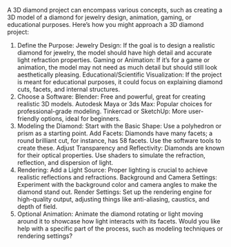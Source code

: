 A 3D diamond project can encompass various concepts, such as creating a 3D model of a diamond for jewelry design, animation, gaming, or educational purposes. Here’s how you might approach a 3D diamond project:

1. Define the Purpose:
Jewelry Design: If the goal is to design a realistic diamond for jewelry, the model should have high detail and accurate light refraction properties.
Gaming or Animation: If it’s for a game or animation, the model may not need as much detail but should still look aesthetically pleasing.
Educational/Scientific Visualization: If the project is meant for educational purposes, it could focus on explaining diamond cuts, facets, and internal structures.
2. Choose a Software:
Blender: Free and powerful, great for creating realistic 3D models.
Autodesk Maya or 3ds Max: Popular choices for professional-grade modeling.
Tinkercad or SketchUp: More user-friendly options, ideal for beginners.
3. Modeling the Diamond:
Start with the Basic Shape: Use a polyhedron or prism as a starting point.
Add Facets: Diamonds have many facets; a round brilliant cut, for instance, has 58 facets. Use the software tools to create these.
Adjust Transparency and Reflectivity: Diamonds are known for their optical properties. Use shaders to simulate the refraction, reflection, and dispersion of light.
4. Rendering:
Add a Light Source: Proper lighting is crucial to achieve realistic reflections and refractions.
Background and Camera Settings: Experiment with the background color and camera angles to make the diamond stand out.
Render Settings: Set up the rendering engine for high-quality output, adjusting things like anti-aliasing, caustics, and depth of field.
5. Optional Animation:
Animate the diamond rotating or light moving around it to showcase how light interacts with its facets.
Would you like help with a specific part of the process, such as modeling techniques or rendering settings?
